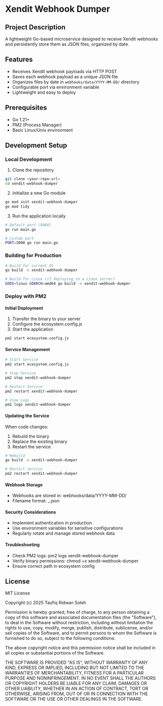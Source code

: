 # Xendit Webhook Dumper

## Project Description
A lightweight Go-based microservice designed to receive Xendit webhooks and persistently store them as JSON files, organized by date.

## Features
- Receives Xendit webhook payloads via HTTP POST
- Saves each webhook payload as a unique JSON file
- Organizes files by date in `webhooks/data/YYYY-MM-DD/` directory
- Configurable port via environment variable
- Lightweight and easy to deploy

## Prerequisites
- Go 1.21+
- PM2 (Process Manager)
- Basic Linux/Unix environment

## Development Setup

### Local Development
1. Clone the repository
```bash
git clone <your-repo-url>
cd xendit-webhook-dumper
```

2. Initialize a new Go module
```bash
go mod init xendit-webhook-dumper
go mod tidy
```

3. Run the application locally
```bash
# Default port (8080)
go run main.go

# Custom port
PORT=3000 go run main.go
```

### Building for Production
```bash
# Build for current OS
go build -o xendit-webhook-dumper

# Build for Linux (if deploying to a Linux server)
GOOS=linux GOARCH=amd64 go build -o xendit-webhook-dumper
```

### Deploy with PM2
#### Initial Deployment
1. Transfer the binary to your server
2. Configure the ecosystem.config.js
3. Start the application
```bash
pm2 start ecosystem.config.js
```

#### Service Management
```bash
# Start Service
pm2 start ecosystem.config.js

# Stop Service
pm2 stop xendit-webhook-dumper

# Restart Service
pm2 restart xendit-webhook-dumper

# View Logs
pm2 logs xendit-webhook-dumper
```

#### Updating the Service
When code changes:
1. Rebuild the binary
2. Replace the existing binary
3. Restart the service
```bash
# Rebuild
go build -o xendit-webhook-dumper

# Restart service
pm2 restart xendit-webhook-dumper
```

#### Webhook Storage
- Webhooks are stored in: webhooks/data/YYYY-MM-DD/
- Filename format: <uuid>_<webhook-id>.json

#### Security Considerations
- Implement authentication in production
- Use environment variables for sensitive configurations
- Regularly rotate and manage stored webhook data

#### Troubleshooting
- Check PM2 logs: pm2 logs xendit-webhook-dumper
- Verify binary permissions: chmod +x xendit-webhook-dumper
- Ensure correct path in ecosystem config

## License

MIT License

Copyright (c) 2025 Taufiq Ridwan Soleh

Permission is hereby granted, free of charge, to any person obtaining a copy
of this software and associated documentation files (the "Software"), to deal
in the Software without restriction, including without limitation the rights
to use, copy, modify, merge, publish, distribute, sublicense, and/or sell
copies of the Software, and to permit persons to whom the Software is
furnished to do so, subject to the following conditions:

The above copyright notice and this permission notice shall be included in all
copies or substantial portions of the Software.

THE SOFTWARE IS PROVIDED "AS IS", WITHOUT WARRANTY OF ANY KIND, EXPRESS OR
IMPLIED, INCLUDING BUT NOT LIMITED TO THE WARRANTIES OF MERCHANTABILITY,
FITNESS FOR A PARTICULAR PURPOSE AND NONINFRINGEMENT. IN NO EVENT SHALL THE
AUTHORS OR COPYRIGHT HOLDERS BE LIABLE FOR ANY CLAIM, DAMAGES OR OTHER
LIABILITY, WHETHER IN AN ACTION OF CONTRACT, TORT OR OTHERWISE, ARISING FROM,
OUT OF OR IN CONNECTION WITH THE SOFTWARE OR THE USE OR OTHER DEALINGS IN THE
SOFTWARE.